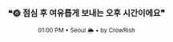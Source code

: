 <div align="center">

<br>

<h3>❝🌞 점심 후 여유롭게 보내는 오후 시간이에요❞</h3>

<sub>01:00 PM • Seoul 🌦️ • by CrowRish</sub>

<br>

</div>